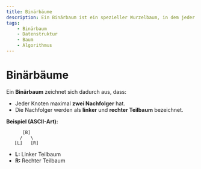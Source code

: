 ```yaml
---
title: Binärbäume
description: Ein Binärbaum ist ein spezieller Wurzelbaum, in dem jeder Knoten höchstens zwei Nachfolger hat – üblicherweise als linker und rechter Teilbaum bezeichnet.
tags:
    - Binärbaum
    - Datenstruktur
    - Baum
    - Algorithmus
---
```


# Binärbäume

Ein **Binärbaum** zeichnet sich dadurch aus, dass:
- Jeder Knoten maximal **zwei Nachfolger** hat.
- Die Nachfolger werden als **linker** und **rechter Teilbaum** bezeichnet.

**Beispiel (ASCII-Art):**
```
      [B]
     /   \
   [L]   [R]
```
- **L:** Linker Teilbaum  
- **R:** Rechter Teilbaum
